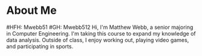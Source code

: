 # About Me
#HFH: Mwebb51
#GH: Mwebb512
Hi, I'm Matthew Webb, a senior majoring in Computer Engineering. I'm taking this course to expand my knowledge of data analysis. Outside of class, I enjoy working out, playing video games, and participating in sports.

